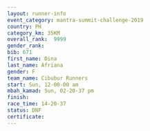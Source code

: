 ```yaml
---
layout: runner-info 
event_category: mantra-summit-challenge-2019 
country: PH
category_km: 35KM 
overall_rank:  9999
gender_rank: 
bib: 671
first_name: Dina
last_name: Afriana
gender: F
team_name: Cibubur Runners
start: Sun, 12-00-00 am
mbah_kamad: Sun, 02-20-37 pm
finish: 
race_time: 14-20-37
status: DNF
certificate: 
---
```

